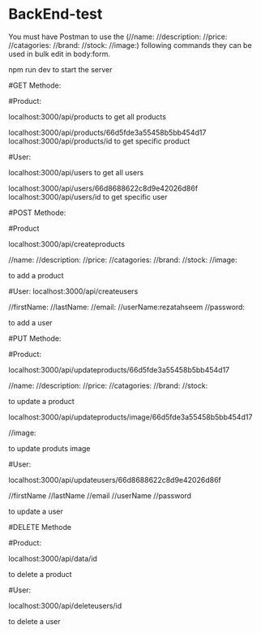 # BackEnd-test

You must have Postman to use the (//name:
//description:
//price:
//catagories:
//brand:
//stock:
//image:) following commands they can be used in bulk edit in body:form.


npm run dev
to start the server

#GET Methode:

#Product:

localhost:3000/api/products
to get all products

localhost:3000/api/products/66d5fde3a55458b5bb454d17
localhost:3000/api/products/id
to get specific product

#User:

localhost:3000/api/users
to get all users

localhost:3000/api/users/66d8688622c8d9e42026d86f
localhost:3000/api/users/id
to get specific user

#POST Methode:

#Product

localhost:3000/api/createproducts

//name:
//description:
//price:
//catagories:
//brand:
//stock:
//image:

to add a product

#User:
localhost:3000/api/createusers

//firstName:
//lastName:
//email:
//userName:rezatahseem
//password:

to add a user

#PUT Methode:

#Product:

localhost:3000/api/updateproducts/66d5fde3a55458b5bb454d17

//name:
//description:
//price:
//catagories:
//brand:
//stock:

to update a product

localhost:3000/api/updateproducts/image/66d5fde3a55458b5bb454d17


//image:


to update produts image

#User:

localhost:3000/api/updateusers/66d8688622c8d9e42026d86f

//firstName
//lastName
//email
//userName
//password

to update a user

#DELETE Methode

#Product:

localhost:3000/api/data/id

to delete a product

#User:

localhost:3000/api/deleteusers/id

to delete a user


